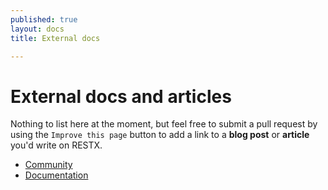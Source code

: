 ```yaml
---
published: true
layout: docs
title: External docs

---
```


# External docs and articles

Nothing to list here at the moment, but feel free to submit a pull request by using the `Improve this page` button to add a link to a **blog post** or **article** you'd write on RESTX.

<div class="go-next">
	<ul>
		<li><a href="/community/"><i class="icon-beer"> </i> Community</a></li>
		<li><a href="/docs/"><i class="icon-book"> </i> Documentation</a></li>
	</ul>	
</div>
